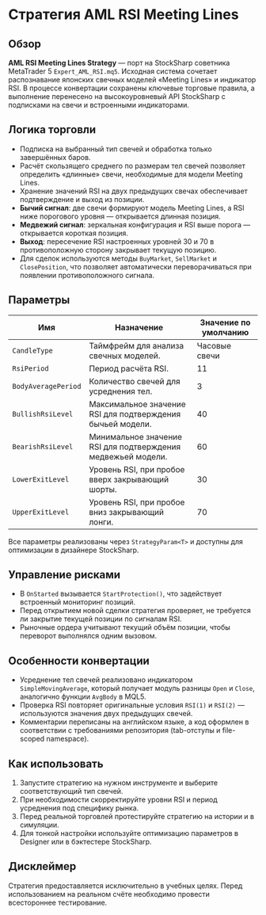 # Стратегия AML RSI Meeting Lines

## Обзор
**AML RSI Meeting Lines Strategy** — порт на StockSharp советника MetaTrader 5 `Expert_AML_RSI.mq5`. Исходная система сочетает распознавание японских свечных моделей «Meeting Lines» и индикатор RSI. В процессе конвертации сохранены ключевые торговые правила, а выполнение перенесено на высокоуровневый API StockSharp с подписками на свечи и встроенными индикаторами.

## Логика торговли
- Подписка на выбранный тип свечей и обработка только завершённых баров.
- Расчёт скользящего среднего по размерам тел свечей позволяет определить «длинные» свечи, необходимые для модели Meeting Lines.
- Хранение значений RSI на двух предыдущих свечах обеспечивает подтверждение и выход из позиции.
- **Бычий сигнал**: две свечи формируют модель Meeting Lines, а RSI ниже порогового уровня — открывается длинная позиция.
- **Медвежий сигнал**: зеркальная конфигурация и RSI выше порога — открывается короткая позиция.
- **Выход**: пересечение RSI настроенных уровней 30 и 70 в противоположную сторону закрывает текущую позицию.
- Для сделок используются методы `BuyMarket`, `SellMarket` и `ClosePosition`, что позволяет автоматически переворачиваться при появлении противоположного сигнала.

## Параметры
| Имя | Назначение | Значение по умолчанию |
| --- | --- | --- |
| `CandleType` | Таймфрейм для анализа свечных моделей. | Часовые свечи |
| `RsiPeriod` | Период расчёта RSI. | 11 |
| `BodyAveragePeriod` | Количество свечей для усреднения тел. | 3 |
| `BullishRsiLevel` | Максимальное значение RSI для подтверждения бычьей модели. | 40 |
| `BearishRsiLevel` | Минимальное значение RSI для подтверждения медвежьей модели. | 60 |
| `LowerExitLevel` | Уровень RSI, при пробое вверх закрывающий шорты. | 30 |
| `UpperExitLevel` | Уровень RSI, при пробое вниз закрывающий лонги. | 70 |

Все параметры реализованы через `StrategyParam<T>` и доступны для оптимизации в дизайнере StockSharp.

## Управление рисками
- В `OnStarted` вызывается `StartProtection()`, что задействует встроенный мониторинг позиций.
- Перед открытием новой сделки стратегия проверяет, не требуется ли закрытие текущей позиции по сигналам RSI.
- Рыночные ордера учитывают текущий объём позиции, чтобы переворот выполнялся одним вызовом.

## Особенности конвертации
- Усреднение тел свечей реализовано индикатором `SimpleMovingAverage`, который получает модуль разницы `Open` и `Close`, аналогично функции `AvgBody` в MQL5.
- Проверка RSI повторяет оригинальные условия `RSI(1)` и `RSI(2)` — используются значения двух предыдущих свечей.
- Комментарии переписаны на английском языке, а код оформлен в соответствии с требованиями репозитория (tab-отступы и file-scoped namespace).

## Как использовать
1. Запустите стратегию на нужном инструменте и выберите соответствующий тип свечей.
2. При необходимости скорректируйте уровни RSI и период усреднения под специфику рынка.
3. Перед реальной торговлей протестируйте стратегию на истории и в симуляции.
4. Для тонкой настройки используйте оптимизацию параметров в Designer или в бэктестере StockSharp.

## Дисклеймер
Стратегия предоставляется исключительно в учебных целях. Перед использованием на реальном счёте необходимо провести всестороннее тестирование.
